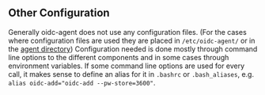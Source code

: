 ## Other Configuration

Generally oidc-agent does not use any configuration files.
(For the cases where configuration files are used they are placed in `/etc/oidc-agent/` or in
the [agent directory](../directory.md))
Configuration needed is done mostly through command line options to the different components and in some cases through
environment variables. If some command line options are used for every call, it makes sense to define an alias for it
in `.bashrc` or `.bash_aliases`, e.g. `alias oidc-add="oidc-add --pw-store=3600"`.
